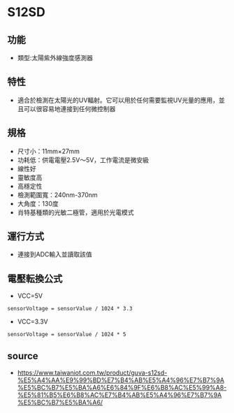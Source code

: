 # S12SD
## 功能
* 類型:太陽紫外線強度感測器
## 特性
* 適合於檢測在太陽光的UV輻射。它可以用於任何需要監視UV光量的應用，並且可以很容易地連接到任何微控制器
## 規格
* 尺寸小：11mm×27mm
* 功耗低：供電電壓2.5V～5V，工作電流是微安級
* 線性好
* 靈敏度高
* 高穩定性
* 檢測範圍寬：240nm-370nm
* 大角度：130度
* 肖特基種類的光敏二極管，適用於光電模式
## 運行方式
* 連接到ADC輸入並讀取該值
## 電壓転換公式
* VCC=5V
```
sensorVoltage = sensorValue / 1024 * 3.3
```
* VCC=3.3V
```
sensorVoltage = sensorValue / 1024 * 5
```
## source
* https://www.taiwaniot.com.tw/product/guva-s12sd-%E5%A4%AA%E9%99%BD%E7%B4%AB%E5%A4%96%E7%B7%9A%E5%BC%B7%E5%BA%A6%E6%84%9F%E6%B8%AC%E5%99%A8-%E5%81%B5%E6%B8%AC%E7%B4%AB%E5%A4%96%E7%B7%9A%E5%BC%B7%E5%BA%A6/
